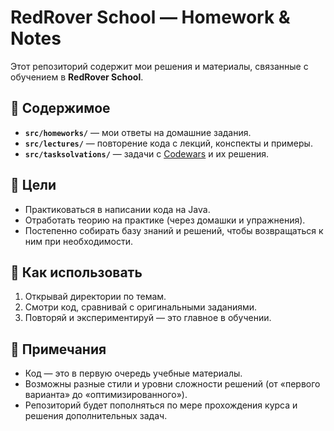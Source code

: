 # RedRover School — Homework & Notes

Этот репозиторий содержит мои решения и материалы, связанные с обучением в **RedRover School**.

## 📂 Содержимое
- **`src/homeworks/`** — мои ответы на домашние задания.
- **`src/lectures/`** — повторение кода с лекций, конспекты и примеры.
- **`src/tasksolvations/`** — задачи с [Codewars](https://www.codewars.com/) и их решения.

## 🎯 Цели
- Практиковаться в написании кода на Java.
- Отработать теорию на практике (через домашки и упражнения).
- Постепенно собирать базу знаний и решений, чтобы возвращаться к ним при необходимости.

## 🚀 Как использовать
1. Открывай директории по темам.
2. Смотри код, сравнивай с оригинальными заданиями.
3. Повторяй и экспериментируй — это главное в обучении.

## 📌 Примечания
- Код — это в первую очередь учебные материалы.
- Возможны разные стили и уровни сложности решений (от «первого варианта» до «оптимизированного»).
- Репозиторий будет пополняться по мере прохождения курса и решения дополнительных задач.
